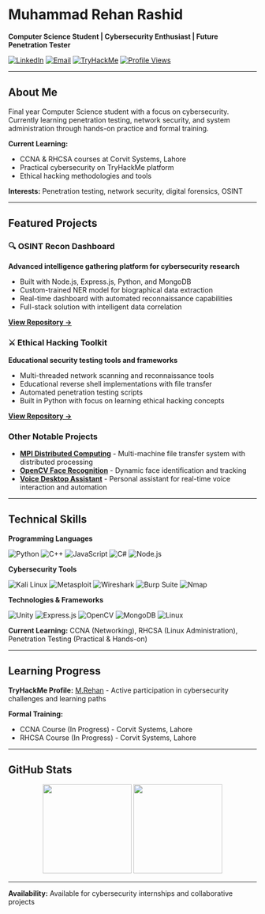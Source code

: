 # Muhammad Rehan Rashid

**Computer Science Student | Cybersecurity Enthusiast | Future Penetration Tester**

[![LinkedIn](https://img.shields.io/badge/LinkedIn-0A66C2?style=for-the-badge&logo=linkedin&logoColor=white)](https://linkedin.com/in/muhammad-rehan-rashid-188809254)
[![Email](https://img.shields.io/badge/Gmail-EA4335?style=for-the-badge&logo=gmail&logoColor=white)](mailto:m.rehan2412@gmail.com)
[![TryHackMe](https://img.shields.io/badge/TryHackMe-212C42?style=for-the-badge&logo=tryhackme&logoColor=white)](https://tryhackme.com/p/M.Rehan)
[![Profile Views](https://komarev.com/ghpvc/?username=C0de-N1nja&style=for-the-badge&color=0e75b6&label=VISITORS)](https://github.com/C0de-N1nja)

---

## About Me

Final year Computer Science student with a focus on cybersecurity. Currently learning penetration testing, network security, and system administration through hands-on practice and formal training.

**Current Learning:**
- CCNA & RHCSA courses at Corvit Systems, Lahore
- Practical cybersecurity on TryHackMe platform
- Ethical hacking methodologies and tools

**Interests:** Penetration testing, network security, digital forensics, OSINT

---

## Featured Projects

### 🔍 OSINT Recon Dashboard
**Advanced intelligence gathering platform for cybersecurity research**

- Built with Node.js, Express.js, Python, and MongoDB
- Custom-trained NER model for biographical data extraction
- Real-time dashboard with automated reconnaissance capabilities
- Full-stack solution with intelligent data correlation

**[View Repository →](https://github.com/C0de-N1nja/OSINT-Recon-Dashboard)**

### ⚔️ Ethical Hacking Toolkit
**Educational security testing tools and frameworks**

- Multi-threaded network scanning and reconnaissance tools
- Educational reverse shell implementations with file transfer
- Automated penetration testing scripts
- Built in Python with focus on learning ethical hacking concepts

**[View Repository →](https://github.com/C0de-N1nja/Ethical-Hacking-Tools)**

### Other Notable Projects
- **[MPI Distributed Computing](https://github.com/C0de-N1nja/MPI-Distributed-Computing)** - Multi-machine file transfer system with distributed processing
- **[OpenCV Face Recognition](https://github.com/C0de-N1nja/OpenCV-Face-Recognition)** - Dynamic face identification and tracking
- **[Voice Desktop Assistant](https://github.com/C0de-N1nja/Voice-Desktop-Assistant)** - Personal assistant for real-time voice interaction and automation

---

## Technical Skills

**Programming Languages**

![Python](https://img.shields.io/badge/Python-3776AB?style=flat-square&logo=python&logoColor=white)
![C++](https://img.shields.io/badge/C++-00599C?style=flat-square&logo=cplusplus&logoColor=white)
![JavaScript](https://img.shields.io/badge/JavaScript-F7DF1E?style=flat-square&logo=javascript&logoColor=black)
![C#](https://img.shields.io/badge/C%23-239120?style=flat-square&logo=csharp&logoColor=white)
![Node.js](https://img.shields.io/badge/Node.js-339933?style=flat-square&logo=node.js&logoColor=white)

**Cybersecurity Tools**

![Kali Linux](https://img.shields.io/badge/Kali_Linux-557C94?style=flat-square&logo=kalilinux&logoColor=white)
![Metasploit](https://img.shields.io/badge/Metasploit-2596CD?style=flat-square&logo=metasploit&logoColor=white)
![Wireshark](https://img.shields.io/badge/Wireshark-1679A7?style=flat-square&logo=wireshark&logoColor=white)
![Burp Suite](https://img.shields.io/badge/Burp_Suite-FF6633?style=flat-square&logo=burpsuite&logoColor=white)
![Nmap](https://img.shields.io/badge/Nmap-4682B4?style=flat-square&logo=nmap&logoColor=white)

**Technologies & Frameworks**

![Unity](https://img.shields.io/badge/Unity-000000?style=flat-square&logo=unity&logoColor=white)
![Express.js](https://img.shields.io/badge/Express.js-000000?style=flat-square&logo=express&logoColor=white)
![OpenCV](https://img.shields.io/badge/OpenCV-5C3EE8?style=flat-square&logo=opencv&logoColor=white)
![MongoDB](https://img.shields.io/badge/MongoDB-47A248?style=flat-square&logo=mongodb&logoColor=white)
![Linux](https://img.shields.io/badge/Linux-FCC624?style=flat-square&logo=linux&logoColor=black)

**Current Learning:** CCNA (Networking), RHCSA (Linux Administration), Penetration Testing (Practical & Hands-on)

---

## Learning Progress

**TryHackMe Profile:** [M.Rehan](https://tryhackme.com/p/M.Rehan) - Active participation in cybersecurity challenges and learning paths

**Formal Training:**
- CCNA Course (In Progress) - Corvit Systems, Lahore
- RHCSA Course (In Progress) - Corvit Systems, Lahore

---

## GitHub Stats

<div align="center">
  <img height="180em" src="https://github-readme-stats.vercel.app/api?username=C0de-N1nja&show_icons=true&theme=dark&include_all_commits=true&count_private=true&hide_border=true"/>
  <img height="180em" src="https://github-readme-stats.vercel.app/api/top-langs/?username=C0de-N1nja&layout=compact&theme=dark&hide_border=true"/>
</div>

---

**Availability:** Available for cybersecurity internships and collaborative projects


